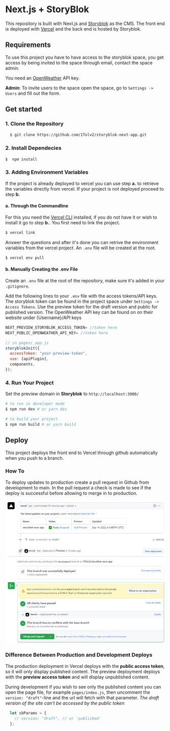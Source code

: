 # Next.js + StoryBlok

This repository is built with Next.js and [Storyblok](https://www.storyblok.com) as the CMS. The front end is deployed with [Vercel](https://vercel.com) and the back end is hosted by Storyblok.

## Requirements
To use this project you have to have access to the storyblok space, you get access by being invited to the space through email, contact the space admin. 

You need an [OpenWeather](https://openweathermap.org/) API key.

**Admin**: To invite users to the space open the space, go to `Settings -> Users` and fill out the form.

## Get started

### 1. Clone the Repository
```sh
  $ git clone https://github.com/1Tolv2/storyblok-next-app.git
```

### 2. Install Dependecies 
```sh
$  npm install
```

### 3. Adding Environment Variables
If the project is already deployed to vercel you can use step **a.** to retrieve the variables directly from vercel. If your project is not deployed proceed to step **b.**
#### **a. Through the Commandline**
For this you need the [Vercel CLI](https://vercel.com/docs/cli) installed, if you do not have it or wish to install it go to step **b.**. You first need to link the project.
```sh
$ vercel link
``` 
Answer the questions and after it's done you can retrive the environment variables from the vercel project. An `.env` file will be created at the root. 
```sh
$ vercel env pull
```

#### **b. Manually Creating the .env File**
Create an `.env` file at the root of the repository, make sure it's added in your `.gitignore`.

Add the following lines to your `.env` file with the access tokens/API keys. The storyblok token can be found in the project space under `Settings -> Access Tokens`.
Use the preview token for the draft version and public for published version.
The OpenWeather API key can be found on on their website under {Username}/API keys 

```js
NEXT_PREVIEW_STORYBLOK_ACCESS_TOKEN= //token here
NEXT_PUBLIC_OPENWEATHER_API_KEY= //token here
```

```js
// in pages/_app.js
storyblokInit({
  accessToken: "your-preview-token",
  use: [apiPlugin],
  components,
});
```

### 4. Run Your Project
Set the preview domain in <strong>Storyblok</strong> to `http://localhost:3000/`

```sh
# to run in developer mode
$ npm run dev # or yarn dev
```

```sh
# to build your project
$ npm run build # or yarn build
```


## Deploy
This project deploys the front end to Vercel through github automatically when you push to a branch.

### **How To**
To deploy updates to production create a pull request in Github from development to main. In the pull request a check is made to see if the deploy is successful before allowing to merge in to production.

<img src="/public/pull-request-verification-screenshot.png" alt="screenshot of an approved pull request"/>

### **Difference Between Production and Development Deploys**

The production deployment in Vercel deploys with the **public access token**, so it will only display published content. The preview deployment deploys with the **preview access token** and will display unpublished content.

During development if you wish to see only the published content you can open the page file, for example `pages/index.js`, then uncomment the `version: "draft"`-line and the url will fetch with that parameter. *The draft version of the site can't be accessed by the public token*

```js
  let sbParams = {
    // version: "draft", // or 'published'
  };
```

